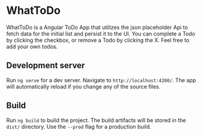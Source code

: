 # WhatToDo
WhatToDo is a Angular ToDo App that utilizes the json placeholder Api to fetch data for the initial list and persist it to the UI.
You can complete a Todo by clicking the checkbox, or remove a Todo by clicking the X. Feel free to add your own todos.


## Development server

Run `ng serve` for a dev server. Navigate to `http://localhost:4200/`. The app will automatically reload if you change any of the source files.



## Build

Run `ng build` to build the project. The build artifacts will be stored in the `dist/` directory. Use the `--prod` flag for a production build.



